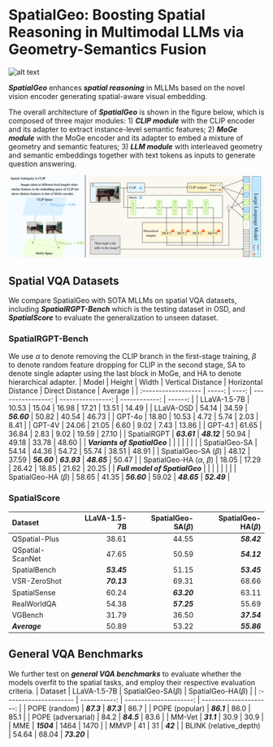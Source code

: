 # SpatialGeo: Boosting Spatial Reasoning in Multimodal LLMs via Geometry-Semantics Fusion

![alt text](READMEimages/first.png)

***SpatialGeo*** enhances ***spatial reasoning*** in MLLMs based on the novel vision encoder generating spatial-aware visual embedding.

The overall architecture of ***SpatialGeo*** is shown in the figure below, which is composed of three major modules: 1) ***CLIP module*** with the CLIP encoder and its adapter to extract instance-level semantic features; 2) ***MoGe module*** with the MoGe encoder and its adapter to embed a mixture of geometry and semantic features; 3) ***LLM module*** with interleaved geometry and semantic embeddings together with text tokens as inputs to generate question answering.

![alt text](READMEimages/structure.png)

## Spatial VQA Datasets
We compare SpatialGeo with SOTA MLLMs on spatial VQA datasets, including ***SpatialRGPT-Bench*** which is the testing dataset in OSD, and ***SpatialScore*** to evaluate the generalization to unseen dataset.
### SpatialRGPT-Bench
We use $\alpha$ to denote removing the CLIP branch in the first-stage training, $\beta$ to denote random feature dropping for CLIP in the second stage, SA to denote single adapter using the last block in MoGe, and HA to denote hierarchical adapter.
| Model                  | Height | Width | Vertical Distance | Horizontal Distance | Direct Distance | Average |
| :------------------ | -----: | ----: | ----------------: | ----------------: | ------------: | ------: |
| LLaVA-1.5-7B           |  10.53 | 15.04 |             16.98 |               17.21 |           13.51 |   14.49 |
| LLaVA-OSD              |  54.14 | 34.59 |           ***56.60*** |               50.82 |           40.54 |   46.73 |
| GPT-4o                 |  18.80 | 10.53 |              4.72 |                5.74 |            2.03 |    8.41 |
| GPT-4V                 |  24.06 | 21.05 |              6.60 |                9.02 |            7.43 |   13.86 |
| GPT-4.1                | 61.65 | 36.84 |              2.83 |                9.02 |           19.59 |   27.10 |
| SpatialRGPT            | ***63.61*** | ***48.12*** |             50.94 |               49.18 |           33.78 |   48.60 |
| ***Variants of SpatialGeo***     |        |       |                   |                     |                 |         |
| SpatialGeo-SA          |  54.14 | 44.36 |             54.72 |               55.74 |           38.51 |   48.91 |
| SpatialGeo-SA ($\beta$) |  48.12 | 37.59 |           ***56.60*** |           ***63.93*** |       ***48.65*** | 50.47 |
| SpatialGeo-HA ($\alpha$, $\beta$) |  18.05 | 17.29 |             26.42 |               18.85 |           21.62 |   20.25 |
| ***Full model of SpatialGeo***           |        |       |                   |                     |                 |         |
| SpatialGeo-HA ($\beta$) |  58.65 | 41.35 |           ***56.60*** |           59.02 |       ***48.65*** | ***52.49*** |

### SpatialScore
| Dataset             | LLaVA-1.5-7B | SpatialGeo-SA($\beta$) | SpatialGeo-HA($\beta$) |
| :------------------ | -----------: | ---------------------: | ---------------------: |
| QSpatial-Plus       |        38.61 |                  44.55 |              ***58.42*** |
| QSpatial-ScanNet    |        47.65 |                  50.59 |              ***54.12*** |
| SpatialBench        |    ***53.45*** |                  51.15 |              ***53.45*** |
| VSR-ZeroShot        |    ***70.13*** |                  69.31 |                  68.66 |
| SpatialSense        |        60.24 |              ***63.20*** |                  63.11 |
| RealWorldQA         |        54.38 |              ***57.25*** |                  55.69 |
| VGBench             |        31.79 |                  36.50 |              ***37.54*** |
| ***Average***         |        50.89 |                  53.22 |              ***55.86*** |

## General VQA Benchmarks
We further test on ***general VQA benchmarks*** to evaluate whether the models overfit to the spatial tasks, and employ their respective evaluation criteria.
| Dataset                | LLaVA-1.5-7B | SpatialGeo-SA($\beta$) | SpatialGeo-HA($\beta$) |
| :--------------------- | -----------: | ---------------------: | ---------------------: |
| POPE (random)          | ***87.3***     | ***87.3***               | 86.7                   |
| POPE (popular)         | ***86.1***     | 86.0                   | 85.1                   |
| POPE (adversarial)     | 84.2         | ***84.5***               | 83.6                   |
| MM-Vet                 | ***31.1***     | 30.9                   | 30.9                   |
| MME                    | ***1504***     | 1464                   | 1470                   |
| MMVP                   | 41           | 31                     | ***42***                 |
| BLINK (relative_depth)           | 54.64        | 68.04                  | ***73.20***              |

